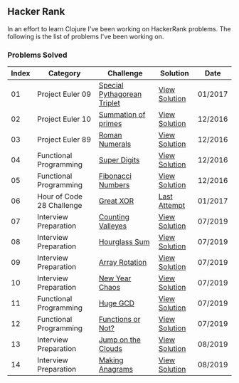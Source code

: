 ## Hacker Rank

In an effort to learn Clojure I've been working on HackerRank problems. The following is the list of problems I've been working on.

### Problems Solved

Index     |Category                   |Challenge                         | Solution             | Date
----------|---------------------------|----------------------------------| ---------------------| -------
01        | Project Euler 09          | [Special Pythagorean Triplet][9] | [View Solution][10]  | 01/2017
02        | Project Euler 10          | [Summation of primes][1]         | [View Solution][2]   | 12/2016
03        | Project Euler 89          | [Roman Numerals][3]              | [View Solution][4]   | 12/2016
04        | Functional Programming    | [Super Digits][5]                | [View Solution][6]   | 12/2016
05        | Functional Programming    | [Fibonacci Numbers][7]           | [View Solution][8]   | 12/2016
06        | Hour of Code 28 Challenge | [Great XOR][11]                  | [Last Attempt][12]   | 01/2017
07        | Interview Preparation     | [Counting Valleyes][13]          | [View Solution][14]  | 07/2019
08        | Interview Preparation     | [Hourglass Sum][15]              | [View Solution][16]  | 07/2019
09        | Interview Preparation     | [Array Rotation][17]             | [View Solution][18]  | 07/2019
10        | Interview Preparation     | [New Year Chaos][19]             | [View Solution][20]  | 07/2019
11        | Functional Programming    | [Huge GCD][21]                   | [View Solution][22]  | 07/2019
12        | Functional Programming    | [Functions or Not?][23]          | [View Solution][24]  | 07/2019
13        | Interview Preparation     | [Jump on the Clouds][25]         | [View Solution][26]  | 08/2019
14        | Interview Preparation     | [Making Anagrams][27]            | [View Solution][28]  | 08/2019

[1]:https://www.hackerrank.com/contests/projecteuler/challenges/euler010
[2]:https://github.com/edalorzo/hacker-rank-clojure/blob/master/src/project_euler/euler10.clj
[3]:https://www.hackerrank.com/contests/projecteuler/challenges/euler089
[4]:https://github.com/edalorzo/hacker-rank-clojure/blob/master/src/project_euler/euler89.clj
[5]:https://www.hackerrank.com/challenges/super-digit
[6]:https://github.com/edalorzo/hacker-rank-clojure/blob/master/src/func_proc/super_digits.clj
[7]:https://www.hackerrank.com/challenges/functional-programming-warmups-in-recursion---fibonacci-numbers
[8]:https://github.com/edalorzo/hacker-rank-clojure/blob/master/src/func_proc/fibonacci.clj
[9]:https://www.hackerrank.com/contests/projecteuler/challenges/euler009
[10]:https://github.com/edalorzo/hacker-rank-clojure/blob/master/src/project_euler/euler09.clj
[11]:https://www.hackerrank.com/contests/w28/challenges/the-great-xor
[12]:https://github.com/edalorzo/hacker-rank-clojure/blob/master/src/week_of_code/greatest_xor.clj
[13]:https://www.hackerrank.com/challenges/counting-valleys/problem
[14]:https://github.com/edalorzo/hacker-rank-clojure/blob/master/src/interview_prep/problem01.clj
[15]:https://www.hackerrank.com/challenges/2d-array/problem
[16]:https://github.com/edalorzo/hacker-rank-clojure/blob/master/src/interview_prep/problem02.clj
[17]:https://www.hackerrank.com/challenges/ctci-array-left-rotation/problem
[18]:https://github.com/edalorzo/hacker-rank-clojure/blob/master/src/interview_prep/problem03.clj
[19]:https://www.hackerrank.com/challenges/new-year-chaos/problem
[20]:https://github.com/edalorzo/hacker-rank-clojure/blob/master/src/interview_prep/problem04.clj
[21]:https://www.hackerrank.com/challenges/huge-gcd-fp/problem
[22]:https://github.com/edalorzo/hacker-rank-clojure/blob/master/src/func_proc/huge_gcd.clj
[23]:https://www.hackerrank.com/challenges/functions-or-not/problem
[24]:https://github.com/edalorzo/hacker-rank-clojure/blob/master/src/func_proc/func_check.clj
[25]:https://www.hackerrank.com/challenges/jumping-on-the-clouds/problem
[26]:https://github.com/edalorzo/hacker-rank-clojure/blob/master/src/interview_prep/problem06.clj
[27]:https://www.hackerrank.com/challenges/ctci-making-anagrams/problem
[28]:https://github.com/edalorzo/hacker-rank-clojure/blob/master/src/interview_prep/problem07.clj
